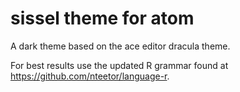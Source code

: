 # sissel theme for atom

A dark theme based on the ace editor dracula theme.

For best results use the updated R grammar found at https://github.com/nteetor/language-r.
